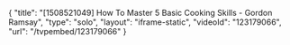{
    "title": "[1508521049] How To Master 5 Basic Cooking Skills - Gordon Ramsay",
    "type": "solo",
    "layout": "iframe-static",
    "videoId": "123179066",
    "url": "\/tvpembed\/123179066"
}